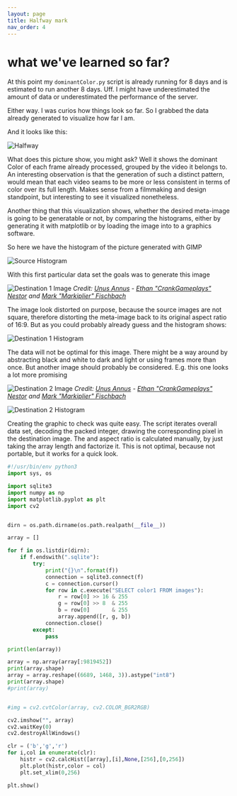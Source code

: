 ```yaml
---
layout: page
title: Halfway mark
nav_order: 4
---
```

# what we've learned so far?
At this point my `dominantColor.py` script is already running for 8 days and is
estimated to run another 8 days. Uff. I might have underestimated the amount of
data or underestimated the performance of the server.

Either way. I was curios how things look so far. So I grabbed the data already
generated to visualize how far I am.

And it looks like this:

![Halfway]({{site.baseurl}}/assets/images/halfway.png)

What does this picture show, you might ask? Well it shows the dominant Color of
each frame already processed, grouped by the video it belongs to. An interesting
observation is that the generation of such a distinct pattern, would mean that
each video seams to be more or less consistent in terms of color over its
full length. Makes sense from a filmmaking and design standpoint, but interesting
to see it visualized nonetheless.

Another thing that this visualization shows, whether the desired meta-image
is going to be generatable or not, by comparing the histograms, either by
generating it with matplotlib or by loading the image into to a graphics software.

So here we have the histogram of the picture generated with GIMP

![Source Histogram]({{site.baseurl}}/assets/images/hist_src.jpg)

With this first particular data set the goals was to generate this image

![Destination 1 Image]({{site.baseurl}}/assets/images/dest1_unus_annus.jpg)
_Credit: [Unus Annus](https://www.youtube.com/channel/UCIcgBZ9hEJxHv6r_jDYOMqg) -
[Ethan "CrankGameplays" Nestor](https://www.youtube.com/channel/UC2S7CGceq5tsuhcVyACdA3g)
and [Mark "Markiplier" Fischbach](https://www.youtube.com/channel/UC7_YxT-KID8kRbqZo7MyscQ)_

The image look distorted on purpose, because the source images are not square, therefore
distorting the meta-image back to its original aspect ratio of 16:9. But as you
could probably already guess and the histogram shows:

![Destination 1 Histogram]({{site.baseurl}}/assets/images/hist_dst1.jpg)

The data will not be optimal for this image. There might be a way around by
abstracting black and white to dark and light or using frames more than once.
But another image should probably be considered. E.g. this one looks a lot more promising

![Destination 2 Image]({{site.baseurl}}/assets/images/EgSMMI1XoAEt5aG.jpeg)
_Credit: [Unus Annus](https://www.youtube.com/channel/UCIcgBZ9hEJxHv6r_jDYOMqg) -
[Ethan "CrankGameplays" Nestor](https://www.youtube.com/channel/UC2S7CGceq5tsuhcVyACdA3g)
and [Mark "Markiplier" Fischbach](https://www.youtube.com/channel/UC7_YxT-KID8kRbqZo7MyscQ)_

![Destination 2 Histogram]({{site.baseurl}}/assets/images/hist_dst2.jpg)

Creating the graphic to check was quite easy. The script iterates overall data
set, decoding the packed integer, drawing the corresponding pixel in the destination
image. The and aspect ratio is calculated manually, by just taking the array length
and factorize it. This is not optimal, because not portable, but it works for a
quick look.

```python
#!/usr/bin/env python3
import sys, os

import sqlite3
import numpy as np
import matplotlib.pyplot as plt
import cv2


dirn = os.path.dirname(os.path.realpath(__file__))

array = []

for f in os.listdir(dirn):
    if f.endswith(".sqlite"):
        try:
            print("{}\n".format(f))
            connection = sqlite3.connect(f)
            c = connection.cursor()
            for row in c.execute("SELECT color1 FROM images"):
                r = row[0] >> 16 & 255
                g = row[0] >> 8  & 255
                b = row[0]       & 255
                array.append([r, g, b])
            connection.close()
        except:
            pass

print(len(array))

array = np.array(array[:9819452])
print(array.shape)
array = array.reshape((6689, 1468, 3)).astype("int8")
print(array.shape)
#print(array)


#img = cv2.cvtColor(array, cv2.COLOR_BGR2RGB)

cv2.imshow("", array)
cv2.waitKey(0)
cv2.destroyAllWindows()

clr = ('b','g','r')
for i,col in enumerate(clr):
    histr = cv2.calcHist([array],[i],None,[256],[0,256])
    plt.plot(histr,color = col)
    plt.set_xlim(0,256)

plt.show()
```
